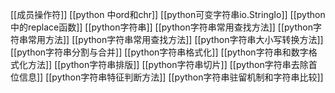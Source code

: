 [[成员操作符]]
[[python 中ord和chr]]
[[python可变字符串io.StringIo]]
[[python中的replace函数]]
[[python字符串]]
[[python字符串常用查找方法]]
[[python字符串常用方法]]
[[python字符串常用查找方法]]
[[python字符串大小写转换方法]]
[[python字符串分割与合并]]
[[python字符串格式化]]
[[python字符串和数字格式化方法]]
[[python字符串排版]]
[[python字符串切片]]
[[python字符串去除首位信息]]
[[python字符串特征判断方法]]
[[python字符串驻留机制和字符串比较]]